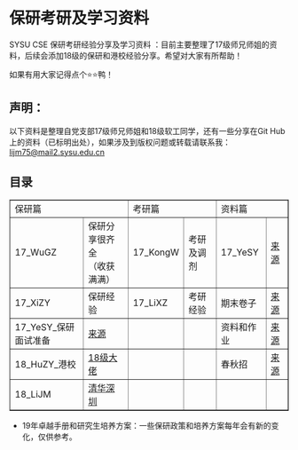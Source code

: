 # 保研考研及学习资料

SYSU CSE 保研考研经验分享及学习资料 ：目前主要整理了17级师兄师姐的资料，后续会添加18级的保研和港校经验分享。希望对大家有所帮助！

如果有用大家记得点个⭐⭐鸭！

## 声明：

以下资料是整理自党支部17级师兄师姐和18级软工同学，还有一些分享在Git Hub上的资料（已标明出处），如果涉及到版权问题或转载请联系我：lijm75@mail2.sysu.edu.cn

## 目录

<table border="1" align="center">
    <tr>
        <td colspan="2">保研篇</td> 
        <td colspan="2">考研篇</td> 
        <td colspan="2">资料篇</td> 
   </tr>
    <tr>
        <td>17_WuGZ</td>
        <td>保研分享很齐全<br>
            （收获满满）</td>
        <td>17_KongW</td>
        <td>考研及调剂</td>
        <td>17_YeSY</td>
        <td><a  href="https://github.com/ysyisyourbrother/SYSU_Notebook">来源</a></td>
    </tr>
    <tr>
        <td>17_XiZY</td>
        <td>保研经验</td>
        <td>17_LiXZ</td>
        <td>考研经验</td>
        <td>期末卷子</td>
        <td><a  href="https://github.com/sysuexam/SYSU-Exam">来源</a></td>   
    </tr>
    <tr>
        <td>17_YeSY_保研面试准备</td>
        <td><a href="https://github.com/ysyisyourbrother/SYSU_Notebook/tree/master/%E4%BF%9D%E7%A0%94%E9%9D%A2%E8%AF%95%E5%87%86%E5%A4%87">来源</a></td>
        <td></td>
        <td></td>
        <td>资料和作业</td>
        <td><a href="https://github.com/africamonkey/SYSU_course">来源</a></td> 
    </tr>
    <tr>
        <td>18_HuZY_港校</td>
        <td><a href="https://www.zhihu.com/answer/1656698838">18级大佬</a></td>
        <td></td>
        <td></td>
        <td>春秋招</td>
        <td><a href="https://github.com/ysyisyourbrother/My-Leetcode">来源</a></td>
    </tr>
    <tr>
        <td>18_LiJM</td>
        <td><a href="https://github.com/lijinmin1/MaybeUseful/tree/main/%E4%BF%9D%E7%A0%94%E7%AF%87">清华深圳</a></td>
        <td></td>
        <td></td>
        <td></td>
        <td></td>
    </tr>
</table>

- 19年卓越手册和研究生培养方案：一些保研政策和培养方案每年会有新的变化，仅供参考。
